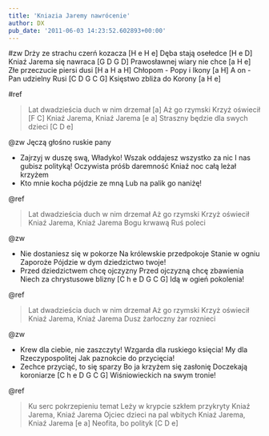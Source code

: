 ```yaml
---
title: 'Kniazia Jaremy nawrócenie'
author: DX
pub_date: '2011-06-03 14:23:52.602893+00:00'
---
```


#zw
Drży ze strachu czerń kozacza [H e H e]
Dęba stają osełedce [H e D]
Kniaź Jarema się nawraca [G D G D]
Prawosławnej wiary nie chce [a H e]
Złe przeczucie piersi dusi [H a H a H]
Chłopom - Popy i Ikony [a H]
A on - Pan udzielny Rusi [C D G C G]
Księstwo zbliża do Korony [a H e]

#ref
>Lat dwadzieścia duch w nim drzemał [a]
>Aż go rzymski Krzyż oświecił [F C]
>Kniaź Jarema, Kniaź Jarema [e a]
>Straszny będzie dla swych dzieci [C D e]

@zw
Jęczą głośno ruskie pany
- Zajrzyj w duszę swą, Władyko!
Wszak oddajesz wszystko za nic
I nas gubisz polityką!
Oczywista próśb daremność
Kniaź noc całą leżał krzyżem
- Kto mnie kocha pójdzie ze mną
Lub na palik go naniżę!

@ref
>Lat dwadzieścia duch w nim drzemał
>Aż go rzymski Krzyż oświecił
>Kniaź Jarema, Kniaź Jarema
>Bogu krwawą Ruś poleci

@zw
- Nie dostaniesz się w pokorze
Na królewskie przedpokoje
Stanie w ogniu Zaporoże
Pójdzie w dym dziedzictwo twoje!
- Przed dziedzictwem chcę ojczyzny
Przed ojczyzną chcę zbawienia
Niech za chrystusowe blizny [C h e D G C G]
Idą w ogień pokolenia!

@ref
>Lat dwadzieścia duch w nim drzemał
>Aż go rzymski Krzyż oświecił
>Kniaź Jarema, Kniaź Jarema
>Dusz żarłoczny żar roznieci

@zw
- Krew dla ciebie, nie zaszczyty!
Wzgarda dla ruskiego księcia!
My dla Rzeczypospolitej
Jak paznokcie do przycięcia!
- Zechce przyciąć, to się sparzy
Bo ja krzyżem się zasłonię
Doczekają koroniarze [C h e D G C G]
Wiśniowieckich na swym tronie!

@ref
>Ku serc pokrzepieniu temat
>Leży w krypcie szkłem przykryty
>Kniaź Jarema, Kniaź Jarema
>Ojciec dzieci na pal wbitych
>Kniaź Jarema, Kniaź Jarema [e a]
>Neofita, bo polityk [C D e]